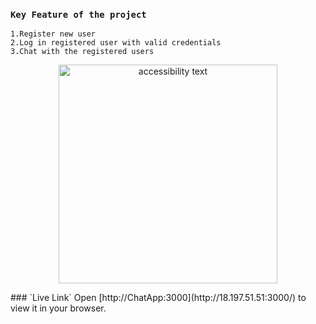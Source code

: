 ### `Key Feature of the project`
`1.Register new user`\
`2.Log in registered user with valid credentials`\
`3.Chat with the registered users`
<p align="center">
  <img src="https://i.ibb.co/HgWrZm6/Screenshot-from-2023-01-04-11-08-28.png" width="350" alt="accessibility text">
</p>
### `Live Link`
Open [http://ChatApp:3000](http://18.197.51.51:3000/) to view it in your browser.

